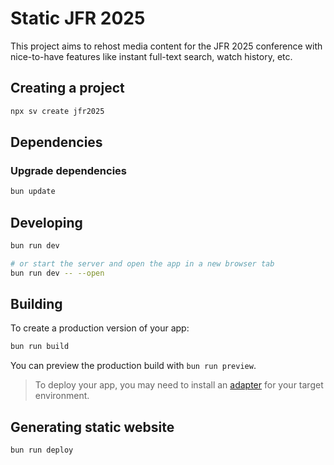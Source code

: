 # Static JFR 2025

This project aims to rehost media content for the JFR 2025 conference with nice-to-have features like instant full-text search, watch history, etc.

## Creating a project

```sh
npx sv create jfr2025
```

## Dependencies

### Upgrade dependencies

```sh
bun update
```

## Developing

```sh
bun run dev

# or start the server and open the app in a new browser tab
bun run dev -- --open
```

## Building

To create a production version of your app:

```sh
bun run build
```

You can preview the production build with `bun run preview`.

> To deploy your app, you may need to install an [adapter](https://svelte.dev/docs/kit/adapters) for your target environment.

## Generating static website

```sh
bun run deploy
```
